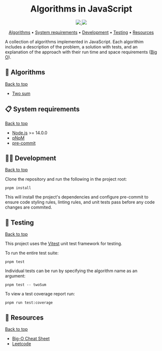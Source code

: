 <h1 align="center">Algorithms in JavaScript</h1>

<p align="center">
  <a href="https://standardjs.com/">
    <img src="https://img.shields.io/static/v1?label=Code+style&message=standard&color=f3df49&style=flat-square" />
  </a>
  <a href="https://github.com/ollynevard/algorithms-js/blob/main/LICENSE.md">
    <img src="https://img.shields.io/static/v1?label=License&message=MIT&color=64aca5&style=flat-square" />
  </a>
</p>

<p align="center">
  <a href="#-algorithms">Algorithms</a> •
  <a href="#-system-requirements">System requirements</a> •
  <a href="#-development">Development</a> •
  <a href="#-testing">Testing</a> •
  <a href="#-resouces">Resources</a>
</p>

A collection of algorithms implemented in JavaScript. Each algorithim includes a description of the problem, a solution with tests, and an explanation of the approach with their run time and space requirements ([Big O](https://en.wikipedia.org/wiki/Big_O_notation)).

## 🧮 Algorithms

<a href="#algorithms-in-javascript">Back to top</a>

- <a href="./src/twoSum">Two sum</a>

## 📋 System requirements

<a href="#algorithms-in-javascript">Back to top</a>

- [Node.js](https://nodejs.org/) >= 14.0.0
- [pNpM](https://pnpm.io/)
- [pre-commit](https://pre-commit.com/)

## 🧑‍💻 Development

<a href="#algorithms-in-javascript">Back to top</a>

Clone the repository and run the following in the project root:

```
pnpm install
```

This will install the project's dependencies and configure pre-commit to ensure code styling rules, linting rules, and unit tests pass before any code changes are commited.

## 🧪 Testing

<a href="#algorithms-in-javascript">Back to top</a>

This project uses the [Vitest](https://vitest.dev/) unit test framework for testing.

To run the entire test suite:

```
pnpm test
```

Individual tests can be run by specifying the algorithm name as an argument:

```
pnpm test -- twoSum
```

To view a test coverage report run:

```
pnpm run test:coverage
```

## 🔗 Resources

<a href="#algorithms-in-javascript">Back to top</a>

- [Big-O Cheat Sheet](https://www.bigocheatsheet.com/)
- [Leetcode](https://leetcode.com)
